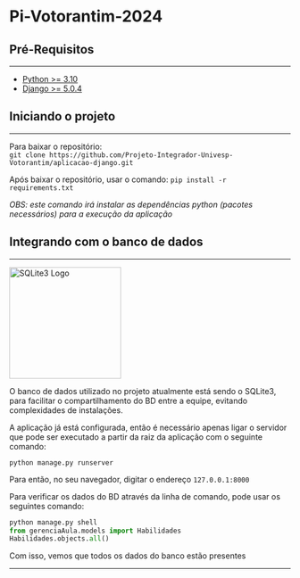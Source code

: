 # Pi-Votorantim-2024


## Pré-Requisitos
---
* [Python >= 3.10](https://www.python.org/downloads/)
* [Django >= 5.0.4](https://docs.djangoproject.com/en/5.0/intro/install/)

## Iniciando o projeto
---
Para baixar o repositório:  
`git clone https://github.com/Projeto-Integrador-Univesp-Votorantim/aplicacao-django.git`

Após baixar o repositório, usar o comando: `pip install -r requirements.txt`

*OBS: este comando irá instalar as dependências python (pacotes necessários) para a execução da aplicação* 

## Integrando com o banco de dados
--- 

<img src="https://cdn.jsdelivr.net/gh/devicons/devicon@latest/icons/sqlite/sqlite-original-wordmark.svg" style="width: 200px;" alt="SQLite3 Logo" />

O banco de dados utilizado no projeto atualmente está sendo o SQLite3, para facilitar o compartilhamento do BD entre a equipe, evitando complexidades de instalações.

A aplicação já está configurada, então é necessário apenas ligar o servidor que pode ser executado a partir da raiz da aplicação com o seguinte comando:

```
python manage.py runserver
```

Para então, no seu navegador, digitar o endereço ```127.0.0.1:8000```


Para verificar os dados do BD através da linha de comando, pode usar os seguintes comando:

``` python
python manage.py shell
from gerenciaAula.models import Habilidades
Habilidades.objects.all()
```

Com isso, vemos que todos os dados do banco estão presentes

<hr>
